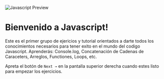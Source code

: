 ![Javascript Preview](https://ucarecdn.com/b6fd7d5e-09ac-4f1f-8546-ce8732be63f9/)

# Bienvenido a Javascript!

Este es el primer grupo de ejericios y tutorial orientados a darte todos los conocimientos necesarios para tener exito en el mundo del codigo Javascript.
Aprenderás: Console.log, Concatenación de Cadenas de Caraceters, Arreglos, Functiones, Loops, etc.

Apreta el botón de `Next →`  en la pantalla superior derecha cuando estes listo para empezar los ejercicios.